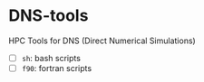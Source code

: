 # DNS-tools
HPC Tools for DNS (Direct Numerical Simulations)

- [ ] `sh`: bash scripts
- [ ] `f90`: fortran scripts
